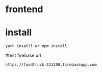 # frontend

# install
```
yarn insatll or npm install
```

#test firebase url
```
https://foodtruck-223208.firebaseapp.com
```
